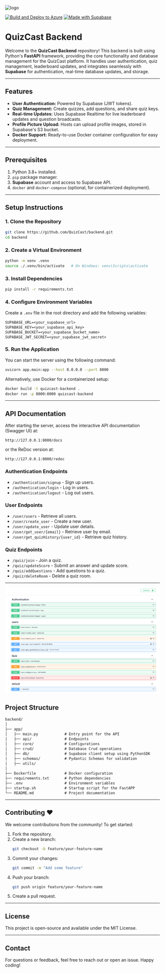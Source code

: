 
<img src="https://github.com/user-attachments/assets/4d84857a-fa96-436c-a81c-0dd26a8a1aa7" alt="logo" width="200"/>

[![Build and Deploy to Azure](https://github.com/QuizCast/backend/actions/workflows/azure-serveless.yml/badge.svg)](https://github.com/QuizCast/backend/actions/workflows/azure-serveless.yml)
[![Made with Supabase](https://supabase.com/badge-made-with-supabase-dark.svg)](https://supabase.com)

# QuizCast Backend

Welcome to the **QuizCast Backend** repository! This backend is built using Python's **FastAPI** framework, providing the core functionality and database management for the QuizCast platform. It handles user authentication, quiz management, leaderboard updates, and integrates seamlessly with **Supabase** for authentication, real-time database updates, and storage.

---

## Features

- **User Authentication:** Powered by Supabase (JWT tokens).
- **Quiz Management:** Create quizzes, add questions, and share quiz keys.
- **Real-time Updates:** Uses Supabase Realtime for live leaderboard updates and question broadcasts.
- **Profile Picture Upload:** Hosts can upload profile images, stored in Supabase's S3 bucket.
- **Docker Support:** Ready-to-use Docker container configuration for easy deployment.

---

## Prerequisites

1. Python 3.8+ installed.
2. `pip` package manager.
3. **Supabase** account and access to Supabase API.
4. `docker` and `docker-compose` (optional, for containerized deployment).

---

## Setup Instructions

### 1. Clone the Repository
```bash
git clone https://github.com/QuizCast/backend.git
cd backend
```

### 2. Create a Virtual Environment
```bash
python -m venv .venv
source ./.venv/bin/activate   # On Windows: venv\Scripts\activate
```

### 3. Install Dependencies
```bash
pip install -r requirements.txt
```

### 4. Configure Environment Variables
Create a `.env` file in the root directory and add the following variables:
```
SUPABASE_URL=<your_supabase_url>
SUPABASE_KEY=<your_supabase_api_key>
SUPABASE_BUCKET=<your_supabase_bucket_name>
SUPABASE_JWT_SECRET=<your_supabase_jwt_secret>
```

### 5. Run the Application
You can start the server using the following command:
```bash
uvicorn app.main:app --host 0.0.0.0 --port 8000
```

Alternatively, use Docker for a containerized setup:
```bash
docker build -t quizcast-backend .
docker run -p 8000:8000 quizcast-backend
```

---

## API Documentation

After starting the server, access the interactive API documentation (Swagger UI) at:
```
http://127.0.0.1:8000/docs
```
or the ReDoc version at:
```
http://127.0.0.1:8000/redoc
```

### Authentication Endpoints
- `/authentication/signup` - Sign up users.
- `/authentication/login` - Log in users.
- `/authentication/logout` - Log out users.

### User Endpoints
- `/user/users` - Retrieve all users.
- `/user/create_user` - Create a new user.
- `/user/update_user` - Update user details.
- `/user/get_user/{email}` - Retrieve user by email.
- `/user/get_quizHistory/{user_id}` - Retrieve quiz history.

### Quiz Endpoints
- `/quiz/join` - Join a quiz.
- `/quiz/updateScore` - Submit an answer and update score.
- `/quiz/addQuestions` - Add questions to a quiz.
- `/quiz/deleteRoom` - Delete a quiz room.

---

<img src="images/swaggerUI.png"></img>

## Project Structure

```
backend/
│
├── app/
│   ├── main.py            # Entry point for the API
|   ├── api/               # Endpoints
│   ├── core/              # Configurations
│   ├── crud/              # Database Crud operations
│   ├── db/                # Supabase client setup using PythonSDK
|   ├── schemas/           # Pydantic Schemas for validation
|   ├── utils/ 
│
├── Dockerfile             # Docker configuration
├── requirements.txt       # Python dependencies
├── .env                   # Environment variables
├── startup.sh             # Startup script for the FastAPP
└── README.md              # Project documentation
```

---

## Contributing ❤️

We welcome contributions from the community! To get started:

1. Fork the repository.
2. Create a new branch:
   ```bash
   git checkout -b feature/your-feature-name
   ```
3. Commit your changes:
   ```bash
   git commit -m "Add some feature"
   ```
4. Push your branch:
   ```bash
   git push origin feature/your-feature-name
   ```
5. Create a pull request.

---

## License

This project is open-source and available under the MIT License.

---

## Contact

For questions or feedback, feel free to reach out or open an issue. Happy coding! 
